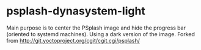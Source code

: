 # psplash-dynasystem-light
Main purpose is to center the PSplash image and hide the progress bar (oriented to systemd machines). Using a dark version of the image. Forked from http://git.yoctoproject.org/cgit/cgit.cgi/psplash/
